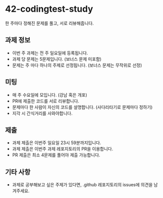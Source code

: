 # 42-codingtest-study

한 주마다 정해진 문제를 풀고, 서로 리뷰해줍니다.

## 과제 정보
  
  - 이번 주 과제는 전 주 일요일에 등록됩니다.
  - 과제 당 문제는 5문제입니다. (보너스 문제 미포함)
  - 문제는 주 마다 하나의 주제로 선정됩니다. (보너스 문제는 무작위로 선정)
  
## 미팅

  - 매 주 수요일에 모입니다. (강남 혹은 개포)
  - PR에 제출한 코드를 서로 리뷰합니다.
  - 문제마다 한 사람이 자신의 코드를 설명합니다. (사다리타기로 문제마다 정하기)
  - 지각 시 간식거리를 사와야합니다.
  
## 제출

  - 과제 제출은 이번주 일요일 23시 59분까지입니다.
  - 과제 제출은 이번주 과제 레포지토리의 PR을 이용합니다.
  - PR 제출은 최소 4문제를 풀어야 제출 가능합니다.
  
## 기타 사항

  - 과제로 공부해보고 싶은 주제가 있다면, .github 레포지토리의 issues에 의견을 남겨주세요.
